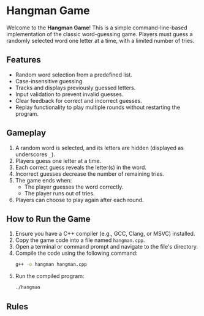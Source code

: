 # Hangman Game

Welcome to the **Hangman Game**! This is a simple command-line-based implementation of the classic word-guessing game. Players must guess a randomly selected word one letter at a time, with a limited number of tries.

## Features
- Random word selection from a predefined list.
- Case-insensitive guessing.
- Tracks and displays previously guessed letters.
- Input validation to prevent invalid guesses.
- Clear feedback for correct and incorrect guesses.
- Replay functionality to play multiple rounds without restarting the program.

## Gameplay
1. A random word is selected, and its letters are hidden (displayed as underscores `_`).
2. Players guess one letter at a time.
3. Each correct guess reveals the letter(s) in the word.
4. Incorrect guesses decrease the number of remaining tries.
5. The game ends when:
   - The player guesses the word correctly.
   - The player runs out of tries.
6. Players can choose to play again after each round.

## How to Run the Game
1. Ensure you have a C++ compiler (e.g., GCC, Clang, or MSVC) installed.
2. Copy the game code into a file named `hangman.cpp`.
3. Open a terminal or command prompt and navigate to the file's directory.
4. Compile the code using the following command:
   ```bash
   g++ -o hangman hangman.cpp

5. Run the compiled program:
   ```bash
   ./hangman

## Rules
